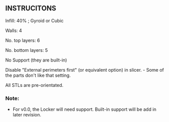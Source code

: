 ## INSTRUCITONS

Infill: 40% ; Gyroid or Cubic

Walls: 4

No. top layers: 6

No. bottom layers: 5

No Support (they are built-in)

Disable "External perimeters first" (or equivalent option) in slicer. - Some of the parts don't like that setting.

All STLs are pre-orientated.

### Note:

- For v0.0, the Locker will need support. Built-in support will be add in later revision.


